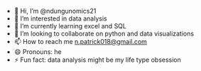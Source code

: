 - 👋 Hi, I’m @ndungunomics21
- 👀 I’m interested in data analysis
- 🌱 I’m currently learning excel and SQL
- 💞️ I’m looking to collaborate on python and data visualizations
- 📫 How to reach me n.patrick018@gmail.com 
- 😄 Pronouns: he
- ⚡ Fun fact: data analysis might be my life type obsession

<!---
ndungunomics21/ndungunomics21 is a ✨ special ✨ repository because its `README.md` (this file) appears on your GitHub profile.
You can click the Preview link to take a look at your changes.
--->
